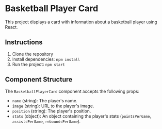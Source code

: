 # Basketball Player Card

This project displays a card with information about a basketball player using React.

## Instructions

1. Clone the repository
2. Install dependencies: `npm install`
3. Run the project: `npm start`

## Component Structure

The `BasketballPlayerCard` component accepts the following props:

- `name` (string): The player's name.
- `image` (string): URL to the player's image.
- `position` (string): The player's position.
- `stats` (object): An object containing the player's stats (`pointsPerGame`, `assistsPerGame`, `reboundsPerGame`).
